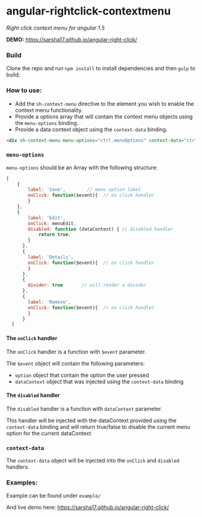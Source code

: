 # angular-rightclick-contextmenu

_Right click context menu for angular 1.5_


__DEMO:__ https://sarsha17.github.io/angular-right-click/

### Build
Clone the repo and run `npm install` to install dependencies and then `gulp` to build;


### How to use:

* Add the `sh-context-menu` directive to the element you wish to enable the context menu functionality.
* Provide a options array that will contain the context menu objects using the `menu-options` binding.
* Provide a data context object using the `context-data` binding.

````html
<div sh-context-menu menu-options="ctrl.menuOptions" context-data="ctrl.data">Right Click Me</div>
````

### `menu-options` 

`menu-options` should be an Array with the following structure:

````javascript
[
    {
        label: 'Save',        // menu option label
        onClick: function($event){  // on click handler
        }   
    },
    {
        label: 'Edit',
        onClick: menuEdit,
        disabled: function (dataContext) { // disabled handler
            return true;
        }
      },
      {
        label: 'Details',
        onClick: function($event){  // on click handler
        }   
      },
      {
        divider: true       // will render a divider
      },
      {
        label: 'Remove',
        onClick: function($event){  // on click handler
        }   
      }
  ]
````

#### The `onClick` handler

The `onClick` handler is a function with `$event` parameter.

The `$event` object will contain the following parameters:
* `option` object that contain the option the user pressed
* `dataContext` object that was injected using the `context-data` binding


#### The `disabled` handler

The `disabled` handler is a function with `dataContext` parameter.

This handler will be injected with the dataContext provided using the `context-data` binding
and will return true/false to disable the current menu option for the current dataContext



### `context-data` 

The `context-data` object will be injected into the `onClick` and `disabled` handlers.



### Examples:

Example can be found under `example/`


And live demo here: https://sarsha17.github.io/angular-right-click/
